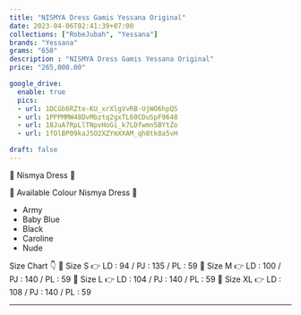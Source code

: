```yaml
---
title: "NISMYA Dress Gamis Yessana Original"
date: 2023-04-06T02:41:39+07:00
collections: ["RobeJubah", "Yessana"]
brands: "Yessana"
grams: "650"
description : "NISMYA Dress Gamis Yessana Original"
price: "265,000.00"

google_drive:
  enable: true
  pics:
  - url: 1DCGb6RZto-KU_xrXlgVvRB-UjWO6hpQS
  - url: 1PPPMMW48DvMbztq2gxTL60CDuSpF9648
  - url: 18JuA7RpLlTNpvHoGi_k7LDfwmn5BYtZo
  - url: 1fOlBP09kaJ5O2XZYmXXAM_qh8tk8a5vH

draft: false
---
```


🌸 Nismya Dress 🌸

🌸 Available Colour Nismya Dress 🌸
- Army
- Baby Blue
- Black
- Caroline
- Nude

Size Chart 👇
🍭 Size S 👉 LD : 94 / PJ : 135 / PL : 59
🍭 Size M 👉 LD : 100 / PJ : 140 / PL : 59
🍭 Size L 👉 LD : 104 / PJ : 140 / PL : 59
🍭 Size XL 👉 LD : 108 / PJ : 140 / PL : 59

-----
